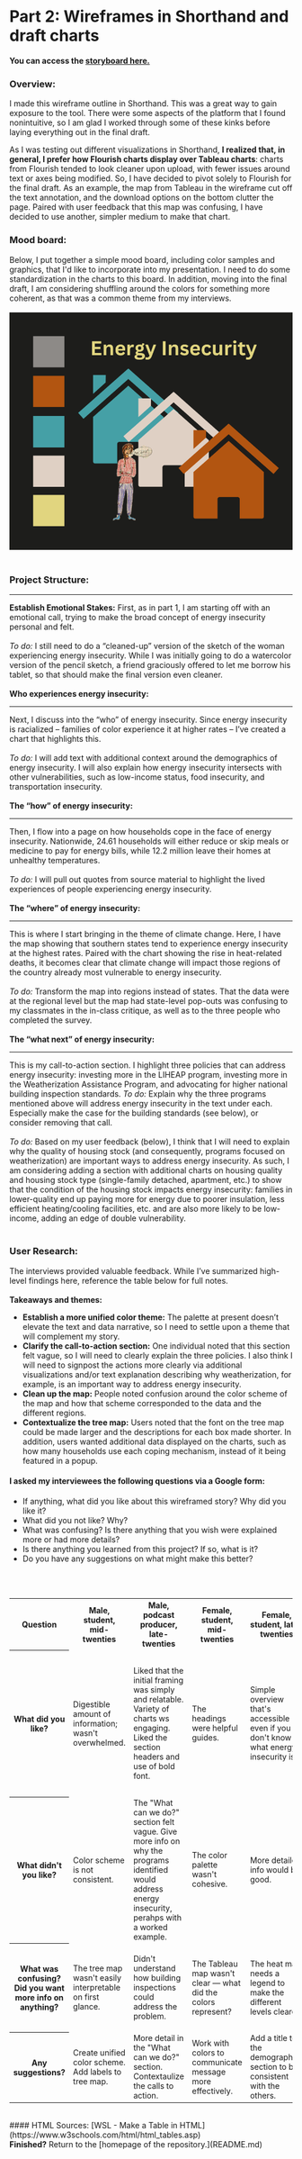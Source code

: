 # Part 2: Wireframes in Shorthand and draft charts 
<b>You can access the [storyboard here.](https://preview.shorthand.com/ELCy4XNoBlsQ5GUp)</b> 

### Overview: 
I made this wireframe outline in Shorthand. This was a great way to gain exposure to the tool. There were some aspects of the platform that I found nonintuitive, so I am glad I worked through some of these kinks before laying everything out in the final draft. 

As I was testing out different visualizations in Shorthand, <b>I realized that, in general, I prefer how Flourish charts display over Tableau charts</b>: charts from Flourish tended to look cleaner upon upload, with fewer issues around text or axes being modified. So, I have decided to pivot solely to Flourish for the final draft.  As an example, the map from Tableau in the wireframe cut off the text annotation, and the download options on the bottom clutter the page. Paired with user feedback that this map was confusing, I have decided to use another, simpler medium to make that chart.

### Mood board: 
Below, I put together a simple mood board, including color samples and graphics, that I'd like to incorporate into my presentation. I need to do some standardization in the charts to this board. In addition, moving into the final draft, I am considering shuffling around the colors for something more coherent, as that was a common theme from my interviews.<br> 
<br>
<img src="Energy Insecurity (3).png" class="center"><br>
<br>
### Project Structure:
<body>
    <hr>
</body>
<b>Establish Emotional Stakes:</b>
First, as in part 1, I am starting off with an emotional call, trying to make the broad concept of energy insecurity personal and felt. 
<br><br>
<em>To do:</em> I still need to do a “cleaned-up” version of the sketch of the woman experiencing energy insecurity. While I was initially going to do a watercolor version of the pencil sketch, a friend graciously offered to let me borrow his tablet, so that should make the final version even cleaner.
<br>
<br>
<b>Who experiences energy insecurity: </b>
<body>
    <hr>
</body>
Next, I discuss into the “who” of energy insecurity. Since energy insecurity is racialized – families of color experience it at higher rates – I’ve created a chart that highlights this. 
<br><br>
<em>To do:</em> I will add text with additional context around the demographics of energy insecurity. I will also explain how energy insecurity intersects with other vulnerabilities, such as low-income status, food insecurity, and transportation insecurity.  
<br>
<br>
<b>The “how” of energy insecurity:</b>
<body>
    <hr>
</body>
Then, I flow into a page on how households cope in the face of energy insecurity. Nationwide, 24.61 households will either reduce or skip meals or medicine to pay for energy bills, while 12.2 million leave their homes at unhealthy temperatures. 
<br><br>
<em>To do:</em> I will pull out quotes from source material to highlight the lived experiences of people experiencing energy insecurity. 
<br>
<br>
<b>The “where” of energy insecurity:</b>
<body>
    <hr>
</body>
This is where I start bringing in the theme of climate change. Here, I have the map showing that southern states tend to experience energy insecurity at the highest rates. Paired with the chart showing the rise in heat-related deaths, it becomes clear that climate change will impact those regions of the country already most vulnerable to energy insecurity. 
<br><br>
<em>To do:</em> Transform the map into regions instead of states. That the data were at the regional level but the map had state-level pop-outs was confusing to my classmates in the in-class critique, as well as to the three people who completed the survey. 
<br>
<br>
<b>The “what next” of energy insecurity:</b>
<body>
    <hr>
</body>
This is my call-to-action section. I highlight three policies that can address energy insecurity: investing more in the LIHEAP program, investing more in the Weatherization Assistance Program, and advocating for higher national building inspection standards. 
<em>To do:</em> Explain why the three programs mentioned above will address energy insecurity in the text under each. Especially make the case for the building standards (see below), or consider removing that call. 
<br><br>
<em>To do:</em> Based on my user feedback (below), I think that I will need to explain why the quality of housing stock (and consequently, programs focused on weatherization) are important ways to address energy insecurity. As such, I am considering adding a section with additional charts on housing quality and housing stock type (single-family detached, apartment, etc.) to show that the condition of the housing stock impacts energy insecurity: families in lower-quality end up paying more for energy due to poorer insulation, less efficient heating/cooling facilities, etc. and are also more likely to be low-income, adding an edge of double vulnerability. 
<br>
<br>

### User Research: 
The interviews provided valuable feedback. While I’ve summarized high-level findings here, reference the table below for full notes.<br>
<br>
<b>Takeaways and themes: </b>
-	<b>Establish a more unified color theme:</b> The palette at present doesn’t elevate the text and data narrative, so I need to settle upon a theme that will complement my story. 
-	<b>Clarify the call-to-action section:</b> One individual noted that this section felt vague, so I will need to clearly explain the three policies. I also think I will need to signpost the actions more clearly via additional visualizations and/or text explanation describing why weatherization, for example, is an important way to address energy insecurity. 
-	<b>Clean up the map:</b> People noted confusion around the color scheme of the map and how that scheme corresponded to the data and the different regions. 
-	<b>Contextualize the tree map:</b> Users noted that the font on the tree map could be made larger and the descriptions for each box made shorter. In addition, users wanted additional data displayed on the charts, such as how many households use each coping mechanism, instead of it being featured in a popup.<br> 
#### I asked my interviewees the following questions via a Google form:
-	 If anything, what did you like about this wireframed story? Why did you like it?
-	 What did you not like? Why? 
-	What was confusing? Is there anything that you wish were explained more or had more details?
-	Is there anything you learned from this project? If so, what is it?
-	 Do you have any suggestions on what might make this better?
<br>
<br>
<table>
  <tr>
    <th>Question</th>
    <th>Male, student, mid-twenties</th>
    <th>Male, podcast producer, late-twenties</th>
    <th>Female, student, mid-twenties</th>
    <th>Female, student, late-twenties</th>
    <th>Female, student, late-twenties</th>
  </tr>
  <tr>
    <th>What did you like?</th>
    <td>Digestible amount of information; wasn't overwhelmed.</td>
    <td>Liked that the initial framing was simply and relatable. Variety of charts ws engaging. Liked the section headers and use of bold font. </td>
    <td>The headings were helpful guides.</td>
    <td>Simple overview that's accessible even if you don't know what energy insecurity is.</td>
    <td>Really enjoyed the intro: the drawing and question made the story relatable before the definition of energy insecurity was introduced.</td>
  </tr>
  <tr>
    <th>What didn't you like?</th>
    <td>Color scheme is not consistent.</td>
    <td>The "What can we do?" section felt vague. Give more info on why the programs identified would address energy insecurity, perahps with a worked example.</td>
    <td>The color palette wasn't cohesive.</td>
    <td>More detailed info would be good.</td>
    <td>Try different color text for pages with blue background to make it more legible.</td>
</tr>
   <tr>
    <th>What was confusing? Did you want more info on anything?</th>
    <td>The tree map wasn't easily interpretable on first glance.</td>
    <td>Didn't understand how building inspections could address the problem.</td>
    <td>The Tableau map wasn't clear — what did the colors represent?</td>
    <td>The heat map needs a legend to make the different levels clearer.</td>
    <td>The color scheme was confusing: red typically means hot, while blue is cold.</td>
  </tr>
   <tr>
    <th>Any suggestions?</th>
    <td>Create unified color scheme. Add labels to tree map.</td>
    <td>More detail in the "What can we do?" section. Contextaulize the calls to action.</td>
    <td>Work with colors to communicate message more effectively.</td>
    <td>Add a title to the demographics section to be consistent with the others.</td>
    <td>Consider using orange instead of red for graphs.</td>
  </tr>
</table>
<br>
#### HTML Sources:
[WSL - Make a Table in HTML](https://www.w3schools.com/html/html_tables.asp)
<br>
<b>Finished?</b> Return to the [homepage of the repository.](README.md)
